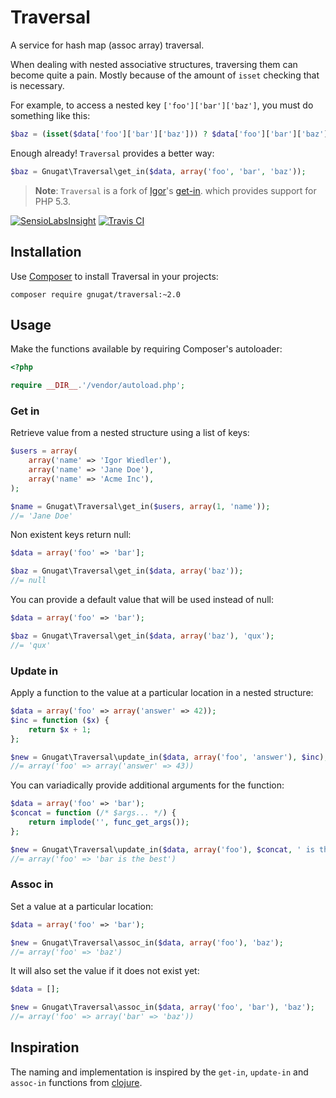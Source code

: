 # Traversal

A service for hash map (assoc array) traversal.

When dealing with nested associative structures, traversing them can become
quite a pain. Mostly because of the amount of `isset` checking that is
necessary.

For example, to access a nested key `['foo']['bar']['baz']`, you must do
something like this:

```php
$baz = (isset($data['foo']['bar']['baz'])) ? $data['foo']['bar']['baz'] : null;
```

Enough already! `Traversal` provides a better way:

```php
$baz = Gnugat\Traversal\get_in($data, array('foo', 'bar', 'baz'));
```

> **Note**: `Traversal` is a fork of [Igor](https://igor.io/)'s [get-in](https://github.com/igorw/get-in).
> which provides support for PHP 5.3.

[![SensioLabsInsight](https://insight.sensiolabs.com/projects/31a73802-2b87-4d65-9ae1-52edaac9f2a6/mini.png)](https://insight.sensiolabs.com/projects/31a73802-2b87-4d65-9ae1-52edaac9f2a6)
[![Travis CI](https://travis-ci.org/gnugat/traversal.png)](https://travis-ci.org/gnugat/traversal)

## Installation

Use [Composer](http://getcomposer.org/) to install Traversal in your projects:

    composer require gnugat/traversal:~2.0

## Usage

Make the functions available by requiring Composer's autoloader:

```php
<?php

require __DIR__.'/vendor/autoload.php';
```

### Get in

Retrieve value from a nested structure using a list of keys:

```php
$users = array(
    array('name' => 'Igor Wiedler'),
    array('name' => 'Jane Doe'),
    array('name' => 'Acme Inc'),
);

$name = Gnugat\Traversal\get_in($users, array(1, 'name'));
//= 'Jane Doe'
```

Non existent keys return null:

```php
$data = array('foo' => 'bar'];

$baz = Gnugat\Traversal\get_in($data, array('baz'));
//= null
```
You can provide a default value that will be used instead of null:

```php
$data = array('foo' => 'bar');

$baz = Gnugat\Traversal\get_in($data, array('baz'), 'qux');
//= 'qux'
```

### Update in

Apply a function to the value at a particular location in a nested structure:

```php
$data = array('foo' => array('answer' => 42));
$inc = function ($x) {
    return $x + 1;
};

$new = Gnugat\Traversal\update_in($data, array('foo', 'answer'), $inc);
//= array('foo' => array('answer' => 43))
```

You can variadically provide additional arguments for the function:

```php
$data = array('foo' => 'bar');
$concat = function (/* $args... */) {
    return implode('', func_get_args());
};

$new = Gnugat\Traversal\update_in($data, array('foo'), $concat, ' is the ', 'best');
//= array('foo' => 'bar is the best')
```

### Assoc in

Set a value at a particular location:

```php
$data = array('foo' => 'bar');

$new = Gnugat\Traversal\assoc_in($data, array('foo'), 'baz');
//= array('foo' => 'baz')
```

It will also set the value if it does not exist yet:

```php
$data = [];

$new = Gnugat\Traversal\assoc_in($data, array('foo', 'bar'), 'baz');
//= array('foo' => array('bar' => 'baz'))
```

## Inspiration

The naming and implementation is inspired by the `get-in`, `update-in` and
`assoc-in` functions from [clojure](http://clojure.org).
